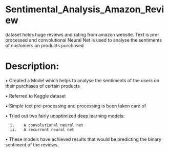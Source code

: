 # Sentimental_Analysis_Amazon_Review
dataset holds huge reviews and rating from amazon website. Text is pre-processed and convolutional Neural Net is used to analyse the sentiments of customers on products purchased

# Description: 

•	Created a Model which helps to analyse the sentiments of the users on their purchases of certain products

•	Referred to Kaggle dataset

•	Simple text pre-processing and processing is been taken care of

•	Tried out two fairly unoptimized deep learning models:

      i.	A convolutional neural net
      ii.	A recurrent neural net
      
•	These models have achieved results that would be predicting the binary sentiment of the reviews.

